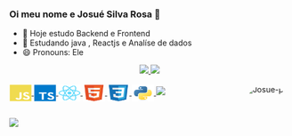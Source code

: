 ### Oi meu nome e Josué Silva Rosa 👋

- 🔭 Hoje estudo Backend e Frontend
- 🌱 Estudando java , Reactjs e Analíse de dados
- 😄 Pronouns: Ele

<div align="center">
  <a href="https://github.com/Josuesilva454">
  <img height="180em" src="https://github-readme-stats.vercel.app/api?username=Josuesilva&show_icons=true&theme=dracula&include_all_commits=true&count_private=true"/>
  <img height="180em" src="https://github-readme-stats.vercel.app/api/top-langs/?username=josuesilva&layout=compact&langs_count=7&theme=dracula"/>
</div>

</div>
<div style="display: inline_block"><br>
  <img align="center" alt="Josue-Js" height="30" width="40" src="https://raw.githubusercontent.com/devicons/devicon/master/icons/javascript/javascript-plain.svg">
  <img align="center" alt="Josue-Ts" height="30" width="40" src="https://raw.githubusercontent.com/devicons/devicon/master/icons/typescript/typescript-plain.svg">
  <img align="center" alt="Josue-React" height="30" width="40" src="https://raw.githubusercontent.com/devicons/devicon/master/icons/react/react-original.svg">
  <img align="center" alt="Josue-HTML" height="30" width="40" src="https://raw.githubusercontent.com/devicons/devicon/master/icons/html5/html5-original.svg">
  <img align="center" alt="Josue-CSS" height="30" width="40" src="https://raw.githubusercontent.com/devicons/devicon/master/icons/css3/css3-original.svg">
  <img align="center" alt="Josue-Python" height="30" width="40" src="https://raw.githubusercontent.com/devicons/devicon/master/icons/python/python-original.svg">
<img src="https://cdn.jsdelivr.net/gh/devicons/devicon/icons/java/java-original.svg" />

  <img align="right" alt="Josue-pic" height="150" style="border-radius:50px;" src="https://media.discordapp.net/attachments/639956127056134178/890373478988013628/Publicacoes_Instagram_1_1.png?width=676&height=676">
</div>
  
  ##
  
  <div>
  <a href="https://www.linkedin.com/in/josue-silva-b26a26163" target="_blank"><img src="https://img.shields.io/badge/-LinkedIn-%230077B5?style=for-the-badge&logo=linkedin&logoColor=white" target="_blank"></a> 
    
  </div>
  
  

